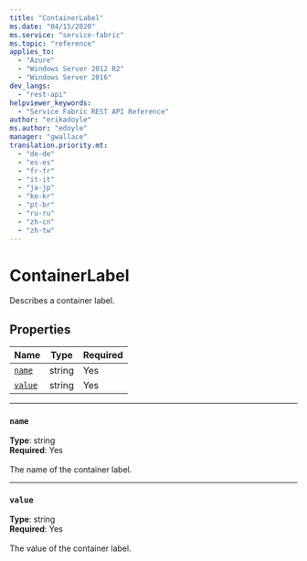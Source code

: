 ```yaml
---
title: "ContainerLabel"
ms.date: "04/15/2020"
ms.service: "service-fabric"
ms.topic: "reference"
applies_to: 
  - "Azure"
  - "Windows Server 2012 R2"
  - "Windows Server 2016"
dev_langs: 
  - "rest-api"
helpviewer_keywords: 
  - "Service Fabric REST API Reference"
author: "erikadoyle"
ms.author: "edoyle"
manager: "gwallace"
translation.priority.mt: 
  - "de-de"
  - "es-es"
  - "fr-fr"
  - "it-it"
  - "ja-jp"
  - "ko-kr"
  - "pt-br"
  - "ru-ru"
  - "zh-cn"
  - "zh-tw"
---
```

# ContainerLabel

Describes a container label.

## Properties
| Name | Type | Required |
| --- | --- | --- |
| [`name`](#name) | string | Yes |
| [`value`](#value) | string | Yes |

____
### `name`
__Type__: string <br/>
__Required__: Yes<br/>
<br/>
The name of the container label.

____
### `value`
__Type__: string <br/>
__Required__: Yes<br/>
<br/>
The value of the container label.
